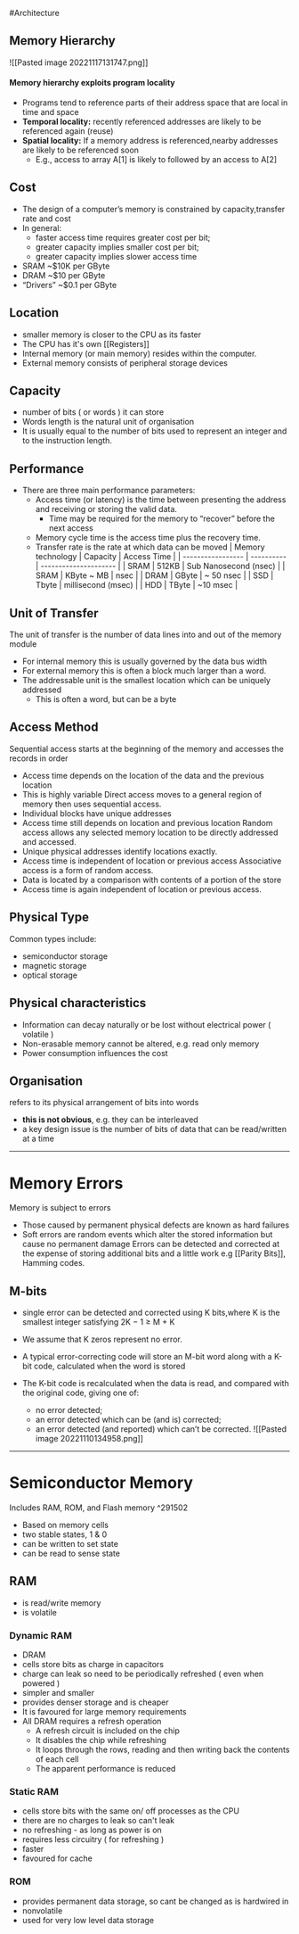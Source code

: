 #Architecture
## Memory Hierarchy
![[Pasted image 20221117131747.png]]

#### Memory hierarchy exploits program locality
- Programs tend to reference parts of their address space that are local in time and space
- **Temporal locality:** recently referenced addresses are likely to be referenced again (reuse)
- **Spatial locality:** If a memory address is referenced,nearby addresses are likely to be referenced soon
	- E.g., access to array A[1] is likely to followed by an access to A[2] 

## Cost 
- The design of a computer’s memory is constrained by capacity,transfer rate and cost
- In general:
	- faster access time requires greater cost per bit;
	- greater capacity implies smaller cost per bit;
	- greater capacity implies slower access time
- SRAM ~$10K per GByte
- DRAM ~$10 per GByte
- “Drivers” ~$0.1 per GByte

## Location
- smaller memory is closer to the CPU as its faster
- The CPU has it's own [[Registers]]
- Internal memory (or main memory) resides within the computer.
- External memory consists of peripheral storage devices

## Capacity
- number of bits ( or words ) it can store
- Words length is the natural unit of organisation
- It is usually equal to the number of bits used to represent an integer and to the instruction length.

## Performance
- There are three main performance parameters: 
	- Access time (or latency) is the time between presenting the address and receiving or storing the valid data.
		- Time may be required for the memory to “recover” before the next access
	- Memory cycle time is the access time plus the recovery time.
	- Transfer rate is the rate at which data can be moved
| Memory technology | Capacity   | Access Time           |
| ----------------- | ---------- | --------------------- |
| SRAM              | 512KB      | Sub Nanosecond (nsec) |
| SRAM              | KByte ~ MB | nsec                  |
| DRAM              | GByte      | ~ 50 nsec             |
| SSD               | Tbyte      | millisecond (msec)    |
| HDD               | TByte      | ~10 msec              |

## Unit of Transfer
The unit of transfer is the number of data lines into and out of the memory module
- For internal memory this is usually governed by the data bus width
- For external memory this is often a block much larger than a word.
- The addressable unit is the smallest location which can be uniquely addressed
	- This is often a word, but can be a byte

## Access Method
Sequential access starts at the beginning of the memory and accesses the records in order
- Access time depends on the location of the data and the previous location
- This is highly variable
Direct access moves to a general region of memory then uses sequential access.
- Individual blocks have unique addresses
- Access time still depends on location and previous location
Random access allows any selected memory location to be directly addressed and accessed.
- Unique physical addresses identify locations exactly.
- Access time is independent of location or previous access
Associative access is a form of random access.
- Data is located by a comparison with contents of a portion of the store
- Access time is again independent of location or previous access.

## Physical Type
Common types include:
- semiconductor storage
- magnetic storage
- optical storage

## Physical characteristics
- Information can decay naturally or be lost without electrical power ( volatile )
- Non-erasable memory cannot be altered, e.g. read only memory
- Power consumption influences the cost

## Organisation
refers to its physical arrangement of bits into words
- **this is not obvious**, e.g. they can be interleaved
- a key design issue is the number of bits of data that can be read/written at a time

---
# Memory Errors
Memory is subject to errors
- Those caused by permanent physical defects are known as hard failures
- Soft errors are random events which alter the stored information but cause no permanent damage
Errors can be detected and corrected at the expense of storing additional bits and a little work
	e.g [[Parity Bits]], Hamming codes.

## M-bits
- single error can be detected and corrected using K bits,where K is the smallest integer satisfying
		2K − 1 ≥ M + K
- We assume that K zeros represent no error.

- A typical error-correcting code will store an M-bit word along with a K-bit code, calculated when the word is stored
- The K-bit code is recalculated when the data is read, and compared with the original code, giving one of:
	- no error detected;
	- an error detected which can be (and is) corrected;
	- an error detected (and reported) which can’t be corrected.
![[Pasted image 20221110134958.png]]
---
# Semiconductor Memory
Includes RAM, ROM, and Flash memory ^291502
- Based on memory cells
- two stable states, 1 & 0
- can be written to set state
- can be read to sense state

## RAM
- is read/write memory
- is volatile

### Dynamic RAM
- DRAM
- cells store bits as charge in capacitors
- charge can leak so need to be periodically refreshed ( even when powered )
- simpler and smaller
- provides denser storage and is cheaper
- It is favoured for large memory requirements
- All DRAM requires a refresh operation
	- A refresh circuit is included on the chip
	- It disables the chip while refreshing
	- It loops through the rows, reading and then writing back the contents of each cell
	- The apparent performance is reduced

### Static RAM
- cells store bits with the same on/ off processes as the CPU
- there are no charges to leak so can't leak
- no refreshing  - as long as power is on
- requires less circuitry ( for refreshing )
- faster
- favoured for cache

### ROM
- provides permanent data storage, so cant be changed as is hardwired in
- nonvolatile
- used for very low level data storage